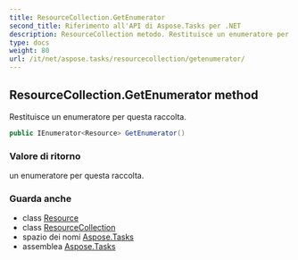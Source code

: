 ```yaml
---
title: ResourceCollection.GetEnumerator
second_title: Riferimento all'API di Aspose.Tasks per .NET
description: ResourceCollection metodo. Restituisce un enumeratore per questa raccolta.
type: docs
weight: 80
url: /it/net/aspose.tasks/resourcecollection/getenumerator/
---
```

## ResourceCollection.GetEnumerator method

Restituisce un enumeratore per questa raccolta.

```csharp
public IEnumerator<Resource> GetEnumerator()
```

### Valore di ritorno

un enumeratore per questa raccolta.

### Guarda anche

* class [Resource](../../resource/)
* class [ResourceCollection](../)
* spazio dei nomi [Aspose.Tasks](../../resourcecollection/)
* assemblea [Aspose.Tasks](../../../)


